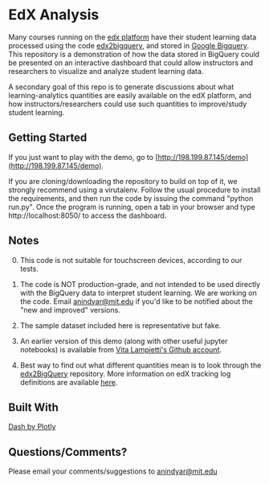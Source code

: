 # EdX Analysis

Many courses running on the [edx platform](https://www.edx.org/course) have their student learning data processed using the code [edx2bigquery](https://github.com/mitodl/edx2bigquery), and stored in [Google Bigquery](https://bigquery.cloud.google.com/). This repository is a demonstration of how the data stored in BigQuery could be presented on an interactive dashboard that could allow instructors and researchers to visualize and analyze student learning data.

A secondary goal of this repo is to generate discussions about what learning-analytics quantities are easily available on the edX platform, and how instructors/researchers could use such quantities to improve/study student learning.

## Getting Started

If you just want to play with the demo, go to [http://198.199.87.145/demo](http://198.199.87.145/demo).

If you are cloning/downloading the repository to build on top of it, we strongly recommend using a virutalenv. Follow the usual procedure to install the requirements, and then run the code by issuing the command "python run.py". Once the program is running, open a tab in your browser and type http://localhost:8050/ to access the dashboard.


## Notes

0. This code is not suitable for touchscreen devices, according to our tests.

1. The code is NOT production-grade, and not intended to be used directly with the BigQuery data to interpret student learning. We are working on the code. Email [anindyar@mit.edu](mailto:anindyar@mit.edu) if you'd like to be notified about the "new and improved" versions.

2. The sample dataset included here is representative but fake.

3. An earlier version of this demo (along with other useful jupyter notebooks) is available from [Vita Lampietti's Github account](https://github.com/vlampietti/edx_analysis).

4. Best way to find out what different quantities mean is to look through the [edx2BigQuery](https://github.com/mitodl/edx2bigquery) repository. More information on edX tracking log definitions are available [here](http://edx.readthedocs.io/projects/devdata/en/latest/internal_data_formats/tracking_logs/').

## Built With

[Dash by Plotly](https://plot.ly/products/dash/)

## Questions/Comments?

Please email your comments/suggestions to [anindyar@mit.edu](mailto:anindyar@mit.edu)

